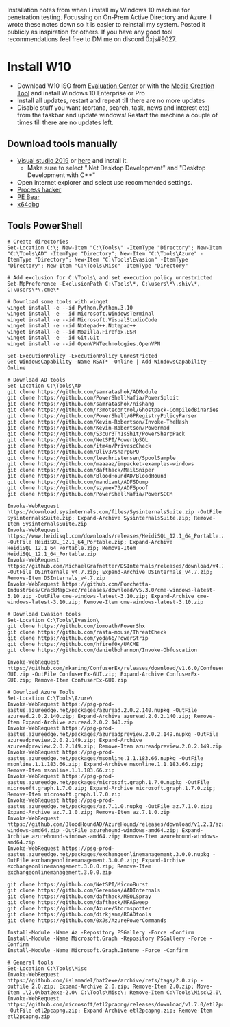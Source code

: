 Installation notes from when I install my Windows 10 machine for penetration testing. Focussing on On-Prem Active Directory and Azure. I wrote these notes down so it is easier to reinstall my system. Posted it publicly as inspiration for others. If you have any good tool recommendations feel free to DM me on discord 0xjs#9027.

# Install W10
- Download W10 ISO from [Evaluation Center](https://www.microsoft.com/en-us/evalcenter/evaluate-windows-10-enterprise) or with the [Media Creation Tool](https://www.microsoft.com/en-us/software-download/windows10) and install Windows 10 Enterprise or Pro
- Install all updates, restart and repeat till there are no more updates
- Disable stuff you want (cortana, search, task, news and interest etc) from the taskbar and update windows! Restart the machine a couple of times till there are no updates left.

## Download tools manually
- [Visual studio 2019](https://visualstudio.microsoft.com/thank-you-downloading-visual-studio/?sku=Community&rel=16&src=myvs&utm_medium=microsoft&utm_source=my.visualstudio.com&utm_campaign=download&utm_content=vs+community+2019) or [here](https://visualstudio.microsoft.com/vs/older-downloads/) and install it. 
  - Make sure to select ".Net Desktop Development" and "Desktop Development with C++"
- Open internet explorer and select use recommended settings.
- [Process hacker](https://processhacker.sourceforge.io/downloads.php)
- [PE Bear](https://github.com/hasherezade/pe-bear-releases)
- [x64dbg](https://x64dbg.com/)

## Tools PowerShell
```
# Create directories
Set-Location C:\; New-Item "C:\Tools\" -ItemType "Directory"; New-Item "C:\Tools\AD" -ItemType "Directory"; New-Item "C:\Tools\Azure" -ItemType "Directory"; New-Item "C:\Tools\Evasion" -ItemType "Directory"; New-Item "C:\Tools\Misc" -ItemType "Directory"

# Add exclusion for C:\Tools\ and set execution policy unrestricted
Set-MpPreference -ExclusionPath C:\Tools\*, C:\users\*\.shiv\*, C:\users\*\.cme\*

# Download some tools with winget
winget install -e --id Python.Python.3.10
winget install -e --id Microsoft.WindowsTerminal
winget install -e --id Microsoft.VisualStudioCode
winget install -e --id Notepad++.Notepad++
winget install -e --id Mozilla.Firefox.ESR
winget install -e --id Git.Git
winget install -e --id OpenVPNTechnologies.OpenVPN

Set-ExecutionPolicy -ExecutionPolicy Unrestricted
Get-WindowsCapability -Name RSAT* -Online | Add-WindowsCapability –Online

# Download AD tools
Set-Location C:\Tools\AD
git clone https://github.com/samratashok/ADModule
git clone https://github.com/PowerShellMafia/PowerSploit
git clone https://github.com/samratashok/nishang
git clone https://github.com/r3motecontrol/Ghostpack-CompiledBinaries
git clone https://github.com/PowerShell/GPRegistryPolicyParser
git clone https://github.com/Kevin-Robertson/Invoke-TheHash
git clone https://github.com/Kevin-Robertson/Powermad
git clone https://github.com/S3cur3Th1sSh1t/PowerSharpPack
git clone https://github.com/NetSPI/PowerUpSQL
git clone https://github.com/itm4n/PrivescCheck
git clone https://github.com/Dliv3/SharpGPO
git clone https://github.com/leechristensen/SpoolSample
git clone https://github.com/maaaaz/impacket-examples-windows
git clone https://github.com/dafthack/MailSniper
git clone https://github.com/BloodHoundAD/BloodHound
git clone https://github.com/mandiant/ADFSDump
git clone https://github.com/szymex73/ADFSpoof
git clone https://github.com/PowerShellMafia/PowerSCCM

Invoke-WebRequest https://download.sysinternals.com/files/SysinternalsSuite.zip -OutFile SysinternalsSuite.zip; Expand-Archive SysinternalsSuite.zip; Remove-Item SysinternalsSuite.zip
Invoke-WebRequest https://www.heidisql.com/downloads/releases/HeidiSQL_12.1_64_Portable.zip -OutFile HeidiSQL_12.1_64_Portable.zip; Expand-Archive HeidiSQL_12.1_64_Portable.zip; Remove-Item HeidiSQL_12.1_64_Portable.zip
Invoke-WebRequest https://github.com/MichaelGrafnetter/DSInternals/releases/download/v4.7/DSInternals_v4.7.zip -OutFile DSInternals_v4.7.zip; Expand-Archive DSInternals_v4.7.zip; Remove-Item DSInternals_v4.7.zip
Invoke-WebRequest https://github.com/Porchetta-Industries/CrackMapExec/releases/download/v5.3.0/cme-windows-latest-3.10.zip -OutFile cme-windows-latest-3.10.zip; Expand-Archive cme-windows-latest-3.10.zip; Remove-Item cme-windows-latest-3.10.zip

# Download Evasion tools
Set-Location C:\Tools\Evasion\
git clone https://github.com/iomoath/PowerShx
git clone https://github.com/rasta-mouse/ThreatCheck
git clone https://github.com/yoda66/PowerStrip
git clone https://github.com/hfiref0x/UACME
git clone https://github.com/danielbohannon/Invoke-Obfuscation

Invoke-WebRequest https://github.com/mkaring/ConfuserEx/releases/download/v1.6.0/ConfuserEx-GUI.zip -OutFile ConfuserEx-GUI.zip; Expand-Archive ConfuserEx-GUI.zip; Remove-Item ConfuserEx-GUI.zip

# Download Azure Tools
Set-Location C:\Tools\Azure\
Invoke-WebRequest https://psg-prod-eastus.azureedge.net/packages/azuread.2.0.2.140.nupkg -OutFile azuread.2.0.2.140.zip; Expand-Archive azuread.2.0.2.140.zip; Remove-Item Expand-Archive azuread.2.0.2.140.zip
Invoke-WebRequest https://psg-prod-eastus.azureedge.net/packages/azureadpreview.2.0.2.149.nupkg -OutFile azureadpreview.2.0.2.149.zip; Expand-Archive azureadpreview.2.0.2.149.zip; Remove-Item azureadpreview.2.0.2.149.zip
Invoke-WebRequest https://psg-prod-eastus.azureedge.net/packages/msonline.1.1.183.66.nupkg -OutFile msonline.1.1.183.66.zip; Expand-Archive msonline.1.1.183.66.zip; Remove-Item msonline.1.1.183.66.zip
Invoke-WebRequest https://psg-prod-eastus.azureedge.net/packages/microsoft.graph.1.7.0.nupkg -OutFile microsoft.graph.1.7.0.zip; Expand-Archive microsoft.graph.1.7.0.zip; Remove-Item microsoft.graph.1.7.0.zip
Invoke-WebRequest https://psg-prod-eastus.azureedge.net/packages/az.7.1.0.nupkg -OutFile az.7.1.0.zip; Expand-Archive az.7.1.0.zip; Remove-Item az.7.1.0.zip
Invoke-WebRequest https://github.com/BloodHoundAD/AzureHound/releases/download/v1.2.1/azurehound-windows-amd64.zip -OutFile azurehound-windows-amd64.zip; Expand-Archive azurehound-windows-amd64.zip; Remove-Item azurehound-windows-amd64.zip
Invoke-WebRequest https://psg-prod-eastus.azureedge.net/packages/exchangeonlinemanagement.3.0.0.nupkg -OutFile exchangeonlinemanagement.3.0.0.zip; Expand-Archive exchangeonlinemanagement.3.0.0.zip; Remove-Item exchangeonlinemanagement.3.0.0.zip

git clone https://github.com/NetSPI/MicroBurst
git clone https://github.com/Gerenios/AADInternals
git clone https://github.com/dafthack/MSOLSpray
git clone https://github.com/dafthack/MFASweep
git clone https://github.com/Azure/Stormspotter
git clone https://github.com/dirkjanm/ROADtools
git clone https://github.com/0xJs/AzurePowerCommands

Install-Module -Name Az -Repository PSGallery -Force -Confirm
Install-Module -Name Microsoft.Graph -Repository PSGallery -Force -Confirm
Install-Module -Name Microsoft.Graph.Intune -Force -Confirm

# General tools
Set-Location C:\Tools\Misc
Invoke-WebRequest https://github.com/islamadel/bat2exe/archive/refs/tags/2.0.zip -outfile 2.0.zip; Expand-Archive 2.0.zip; Remove-Item 2.0.zip; Move-Item .\2.0\bat2exe-2.0\ C:\Tools\Misc\; Remove-Item C:\Tools\Misc\2.0\
Invoke-WebRequest https://github.com/microsoft/etl2pcapng/releases/download/v1.7.0/etl2pcapng.zip -OutFile etl2pcapng.zip; Expand-Archive etl2pcapng.zip; Remove-Item etl2pcapng.zip
```
